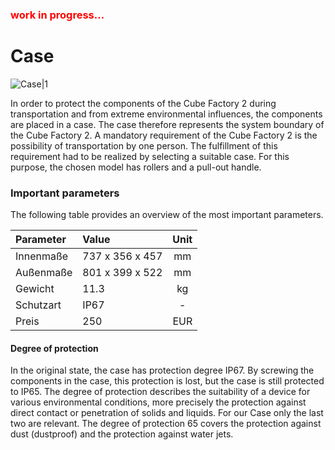 

### <span style="color: red"> work in progress... </span>

# Case

![Case|1](https://image.ibb.co/jKBLKa/GCSM_Pr_si_08.jpg)

In order to protect the components of the Cube Factory 2 during transportation and  from extreme environmental influences, the components are placed in a case. The case therefore represents the system boundary of the Cube Factory 2. 
A mandatory requirement of the Cube Factory 2 is the possibility of transportation by one person. The fulfillment  of this requirement had to be realized by selecting a suitable case. For this purpose, the chosen model has rollers and a pull-out handle.

### Important parameters

The following table provides an overview of the most important parameters.

| Parameter | Value |Unit|
| :----  | :------ |:------:|
| Innenmaße | 737 x 356 x 457 | mm |
| Außenmaße | 801 x 399 x 522 | mm |
| Gewicht | 11.3 | kg |
| Schutzart | IP67 |-|
| Preis | 250 | EUR |

#### Degree of protection 

In the original state, the case has protection degree IP67. By screwing the components in the case, this protection is lost, but the case is still protected to IP65.
The degree of protection describes the suitability of a device for various environmental conditions, more precisely the protection against direct contact or penetration of solids and liquids. For our Case only the last two are relevant.
The degree of protection 65 covers the protection against dust (dustproof) and the protection against water jets.
